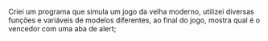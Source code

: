Criei um programa que simula um jogo da velha moderno, utilizei diversas funções e variáveis de modelos diferentes,
ao final do jogo, mostra qual é o vencedor com uma aba de alert;
